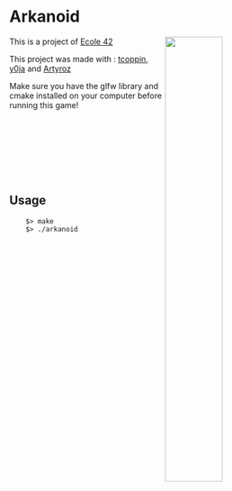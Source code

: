 # Arkanoid
<img align="right" src="http://i.imgur.com/YG5cRvH.jpg" width="45%" />
This is a project of <a href="http://www.42.fr/" target="_blank" >Ecole 42</a>

This project was made with : <a href="https://github.com/tcoppin" target="_blank" >tcoppin</a>, <a href="https://github.com/y0ja" target="_blank" >y0ja</a> and <a href="https://github.com/Artyroz" target="_blank" >Artyroz</a>

Make sure you have the glfw library and cmake installed on your computer before running this game!
<br /><br /><br /><br /><br /><br /><br /><br />
## Usage
		$> make
		$> ./arkanoid


